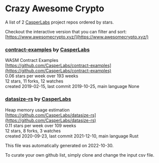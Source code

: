 # Crazy Awesome Crypto
A list of 2 [CasperLabs](https://github.com/CasperLabs) project repos ordered by stars.  

Checkout the interactive version that you can filter and sort: 
[https://www.awesomecrypto.xyz/](https://www.awesomecrypto.xyz/)  


### [contract-examples](https://github.com/CasperLabs/contract-examples) by [CasperLabs](https://github.com/CasperLabs)  
WASM Contract Examples  
[https://github.com/CasperLabs/contract-examples](https://github.com/CasperLabs/contract-examples)  
0.06 stars per week over 193 weeks  
12 stars, 11 forks, 12 watches  
created 2019-02-15, last commit 2019-10-25, main language None  


### [datasize-rs](https://github.com/CasperLabs/datasize-rs) by [CasperLabs](https://github.com/CasperLabs)  
Heap memory usage estimation  
[https://github.com/CasperLabs/datasize-rs](https://github.com/CasperLabs/datasize-rs)  
0.11 stars per week over 109 weeks  
12 stars, 8 forks, 3 watches  
created 2020-09-23, last commit 2021-12-10, main language Rust  


This file was automatically generated on 2022-10-30.  

To curate your own github list, simply clone and change the input csv file.  